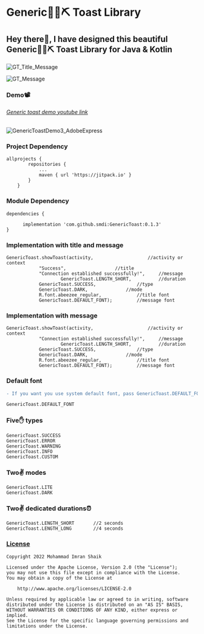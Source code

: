 # Generic💎🔮⛏ Toast Library

## Hey there👋, I have designed this beautiful Generic💎🔮⛏ Toast Library for Java & Kotlin

![GT_Title_Message](https://user-images.githubusercontent.com/30797411/204130238-94c9502d-7e15-40a7-8a28-cd4c1a13ee5c.svg)

![GT_Message](https://user-images.githubusercontent.com/30797411/204130231-b149bc17-0690-458d-a37c-dfca51517d41.svg)

### Demo📽

###### [Generic toast demo youtube link](https://www.youtube.com/watch?v=ceJnsqcNtJs)

![GenericToastDemo3_AdobeExpress](https://user-images.githubusercontent.com/30797411/204130183-bf2f28b7-9603-4627-8be4-162401f54a4d.gif)


### Project Dependency

```
allprojects {
		repositories {
			...
			maven { url 'https://jitpack.io' }
		}
	}
```

### Module Dependency

```
dependencies {

	  implementation 'com.github.smdi:GenericToast:0.1.3'
}
```

### Implementation with title and message

```
GenericToast.showToast(activity,					//activity or context
			"Success",					//title
			"Connection established successfully!",		//message
                	GenericToast.LENGTH_SHORT, 			//duration
			GenericToast.SUCCESS, 				//type
			GenericToast.DARK, 				//mode
			R.font.abeezee_regular, 			//title font
			GenericToast.DEFAULT_FONT);			//message font
```

### Implementation with message

```
GenericToast.showToast(activity,					//activity or context			
			"Connection established successfully!",		//message
                	GenericToast.LENGTH_SHORT, 			//duration
			GenericToast.SUCCESS, 				//type
			GenericToast.DARK, 				//mode
			R.font.abeezee_regular, 			//title font
			GenericToast.DEFAULT_FONT);			//message font
```

### Default font
```diff
- If you want you use system default font, pass GenericToast.DEFAULT_FONT as parameter

GenericToast.DEFAULT_FONT

```
### Five✋ types

```
GenericToast.SUCCESS
GenericToast.ERROR
GenericToast.WARNING
GenericToast.INFO
GenericToast.CUSTOM
```

### Two✌ modes

```
GenericToast.LITE
GenericToast.DARK
```

### Two✌ dedicated durations⏰

```
GenericToast.LENGTH_SHORT       //2 seconds
GenericToast.LENGTH_LONG        //4 seconds
```

### [License](http://www.apache.org/licenses/LICENSE-2.0)

```
Copyright 2022 Mohammad Imran Shaik

Licensed under the Apache License, Version 2.0 (the "License");
you may not use this file except in compliance with the License.
You may obtain a copy of the License at

	http://www.apache.org/licenses/LICENSE-2.0

Unless required by applicable law or agreed to in writing, software
distributed under the License is distributed on an "AS IS" BASIS,
WITHOUT WARRANTIES OR CONDITIONS OF ANY KIND, either express or implied.
See the License for the specific language governing permissions and
limitations under the License.
```
